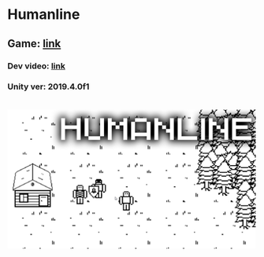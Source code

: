 # Humanline

<h2>Game: <a href="https://gamejolt.com/games/hl/535738">link</a></h2>
<h3>Dev video: <a href="https://youtu.be/2GGV9XdwDuU">link</a><h3>
<p>Unity ver: 2019.4.0f1</p>

<br>
<img src="thumbnail.jpg">

